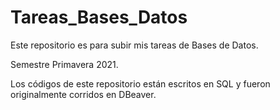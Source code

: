 # Tareas_Bases_Datos
Este repositorio es para subir mis tareas de Bases de Datos.

Semestre Primavera 2021. 

Los códigos de este repositorio están escritos en SQL y fueron originalmente corridos en DBeaver. 

